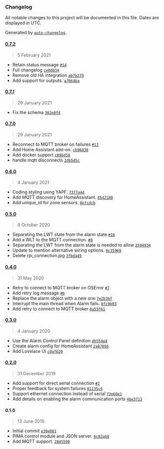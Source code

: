 ### Changelog

All notable changes to this project will be documented in this file. Dates are displayed in UTC.

Generated by [`auto-changelog`](https://github.com/CookPete/auto-changelog).

#### [0.7.2](https://github.com/deiger/Alarm/compare/0.7.1...0.7.2)

> 5 February 2021

- Retain status message [`#14`](https://github.com/deiger/Alarm/pull/14)
- Full changelog [`ce0db34`](https://github.com/deiger/Alarm/commit/ce0db34794e63788def2ab729e4532db9852dec6)
- Remove old HA integration [`ab7b279`](https://github.com/deiger/Alarm/commit/ab7b27952a508e07e0ecf07309ee0306333ea791)
- Add support for outputs. [`a7664ba`](https://github.com/deiger/Alarm/commit/a7664ba17efec38211b40f4cb02c0ae79367ea53)

#### [0.7.1](https://github.com/deiger/Alarm/compare/0.7.0...0.7.1)

> 29 January 2021

- Fix the schema [`302e8fd`](https://github.com/deiger/Alarm/commit/302e8fd00058d01a60e319a53dce8c940c01ab37)

#### [0.7.0](https://github.com/deiger/Alarm/compare/0.6.0...0.7.0)

> 29 January 2021

- Reconnect to MQTT broker on failures [`#13`](https://github.com/deiger/Alarm/pull/13)
- Add Home Assistant add-on. [`cb96838`](https://github.com/deiger/Alarm/commit/cb968385561ce2a20ed2c92310154611f455ba30)
- Add docker support [`c096d58`](https://github.com/deiger/Alarm/commit/c096d58aacfed3550938458adb31f80f6e9f3170)
- handle mqtt disconnects [`2db5d5c`](https://github.com/deiger/Alarm/commit/2db5d5c295ab75cecdf4f88b0cd16dc8023a0063)

#### [0.6.0](https://github.com/deiger/Alarm/compare/0.5.0...0.6.0)

> 4 January 2021

- Coding styling using YAPF. [`7377a44`](https://github.com/deiger/Alarm/commit/7377a4469e1f0798579ad171a45ad6975d5fb978)
- Add MQTT discovery for HomeAssistant. [`8542180`](https://github.com/deiger/Alarm/commit/85421803c6746784edbe84ae825a1d099ea8e00a)
- Add unique_id for zone sensors. [`8efcdcb`](https://github.com/deiger/Alarm/commit/8efcdcbdb32782a95dcb82f4fd50f967eb0cf195)

#### [0.5.0](https://github.com/deiger/Alarm/compare/0.4.0...0.5.0)

> 8 October 2020

- Separating the LWT state from the alarm state [`#10`](https://github.com/deiger/Alarm/pull/10)
- Add a WLT to the MQTT connection. [`#8`](https://github.com/deiger/Alarm/issues/8)
- Separating the LWT from the alarm state is needed to allow [`2594934`](https://github.com/deiger/Alarm/commit/25949340a846b901b9ca3bbd50cd4538e2e7abc6)
- Update to mention alternative wiring options. [`0c35969`](https://github.com/deiger/Alarm/commit/0c359695d5d2c5a95a800b53024c92b29b61cc33)
- Delete rpi_connection.jpg [`3fbda49`](https://github.com/deiger/Alarm/commit/3fbda496628fe21dbf94519f38ef47d9e99ae823)

#### [0.4.0](https://github.com/deiger/Alarm/compare/0.3.0...0.4.0)

> 31 May 2020

- Retry to connect to MQTT broker on OSError [`#7`](https://github.com/deiger/Alarm/pull/7)
- Add retry log message [`#6`](https://github.com/deiger/Alarm/issues/6)
- Replace the alarm object with a new one [`7e2b3bf`](https://github.com/deiger/Alarm/commit/7e2b3bfd98e3765dad70326a3f2c9422c082a975)
- Interrupt the main thread when Alarm fails. [`8fc9b03`](https://github.com/deiger/Alarm/commit/8fc9b0360ff93951733fddde55f7d438b2673cb1)
- Add retry to connect to MQTT broker [`8a55f61`](https://github.com/deiger/Alarm/commit/8a55f61710c4cc5c009e9f06694a2541635aa126)

#### [0.3.0](https://github.com/deiger/Alarm/compare/0.2.0...0.3.0)

> 4 January 2020

- Use the Alarm Control Panel definition [`db554e4`](https://github.com/deiger/Alarm/commit/db554e4723375ca4667cecebcb093457929ccf2a)
- Create alarm config for HomeAssistant [`2a87056`](https://github.com/deiger/Alarm/commit/2a8705687de5e79928aa9e596bca40e49efdeba8)
- Add Lovelace UI [`c0af620`](https://github.com/deiger/Alarm/commit/c0af6204c007d1c7a878cbdb8694d9db2714d2d0)

#### [0.2.0](https://github.com/deiger/Alarm/compare/0.1.0...0.2.0)

> 31 December 2019

- Add support for direct serial connection [`#2`](https://github.com/deiger/Alarm/pull/2)
- Proper feedback for system failures [`01135c6`](https://github.com/deiger/Alarm/commit/01135c60f7a307aea8fb29abcc6abed6b142e121)
- Support ethernet connection instead of serial [`73e60e1`](https://github.com/deiger/Alarm/commit/73e60e1081f232949fde019ac86db98d6283d9ca)
- Add details on enabling the alarm communication ports [`4be3713`](https://github.com/deiger/Alarm/commit/4be37138c0c79460b226fe7675e42e80fdf039c5)

#### 0.1.0

> 13 June 2019

- Initial commit [`e30e081`](https://github.com/deiger/Alarm/commit/e30e0810dc730958b66c27a5714efb4d6d5c0d12)
- PIMA control module and JSON server. [`6c02ab8`](https://github.com/deiger/Alarm/commit/6c02ab8a1410aaa7f845487142a002c08bd29865)
- Add MQTT support. [`2845590`](https://github.com/deiger/Alarm/commit/28455903647d8d5e09896f694126d713072016a3)
